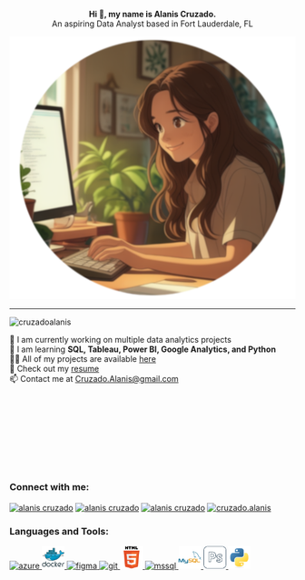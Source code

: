 <p style="text-align: center;"><strong>Hi </strong><strong>👋</strong><strong>, my name is Alanis Cruzado.<br /></strong>An aspiring Data Analyst based in Fort Lauderdale, FL

![](https://github.com/CruzadoAlanis/SQLPortfolio/blob/main/Images/Profile%20Image%20smaller%20circle%20style.png?raw=true) <hr />
<p align="left"> <img src="https://komarev.com/ghpvc/?username=cruzadoalanis&label=Profile%20views&color=0e75b6&style=flat" alt="cruzadoalanis" /> 

🔭 I am currently working on multiple data analytics projects <br />🌱 I am learning **SQL, Tableau, Power BI, Google Analytics, and Python**<br />👨&zwj;💻 All of my projects are available [here](https://cruzadoalanis.github.io/) <br />
📄  Check out my [resume](https://www.linkedin.com/in/alanis-cruzado/overlay/1715893937461/single-media-viewer/?profileId=ACoAADf8YsABE1cZx3qB4wEg3drsWO28ZLh2xug) <br />
📫 Contact me at [Cruzado.Alanis@gmail.com](mailto:Cruzado.Alanis@gmail.com)
<h1 class="text-center text-xl font-bold" style="text-align: center;"><br /><br /></h1>
<p>&nbsp;
<h3 align="left">Connect with me:</h3>
<p align="left">
<a href="https://linkedin.com/in/alanis cruzado" target="blank"><img align="center" src="https://raw.githubusercontent.com/rahuldkjain/github-profile-readme-generator/master/src/images/icons/Social/linked-in-alt.svg" alt="alanis cruzado" height="30" width="40" /></a>
<a href="https://kaggle.com/alanis cruzado" target="blank"><img align="center" src="https://raw.githubusercontent.com/rahuldkjain/github-profile-readme-generator/master/src/images/icons/Social/kaggle.svg" alt="alanis cruzado" height="30" width="40" /></a>
<a href="https://fb.com/alanis cruzado" target="blank"><img align="center" src="https://raw.githubusercontent.com/rahuldkjain/github-profile-readme-generator/master/src/images/icons/Social/facebook.svg" alt="alanis cruzado" height="30" width="40" /></a>
<a href="https://instagram.com/cruzado.alanis" target="blank"><img align="center" src="https://raw.githubusercontent.com/rahuldkjain/github-profile-readme-generator/master/src/images/icons/Social/instagram.svg" alt="cruzado.alanis" height="30" width="40" /></a>
</p>

<h3 align="left">Languages and Tools:</h3>
<p align="left"> <a href="https://azure.microsoft.com/en-in/" target="_blank" rel="noreferrer"> <img src="https://www.vectorlogo.zone/logos/microsoft_azure/microsoft_azure-icon.svg" alt="azure" width="40" height="40"/> </a> <a href="https://www.docker.com/" target="_blank" rel="noreferrer"> <img src="https://raw.githubusercontent.com/devicons/devicon/master/icons/docker/docker-original-wordmark.svg" alt="docker" width="40" height="40"/> </a> <a href="https://www.figma.com/" target="_blank" rel="noreferrer"> <img src="https://www.vectorlogo.zone/logos/figma/figma-icon.svg" alt="figma" width="40" height="40"/> </a> <a href="https://git-scm.com/" target="_blank" rel="noreferrer"> <img src="https://www.vectorlogo.zone/logos/git-scm/git-scm-icon.svg" alt="git" width="40" height="40"/> </a> <a href="https://www.w3.org/html/" target="_blank" rel="noreferrer"> <img src="https://raw.githubusercontent.com/devicons/devicon/master/icons/html5/html5-original-wordmark.svg" alt="html5" width="40" height="40"/> </a> <a href="https://www.microsoft.com/en-us/sql-server" target="_blank" rel="noreferrer"> <img src="https://www.svgrepo.com/show/303229/microsoft-sql-server-logo.svg" alt="mssql" width="40" height="40"/> </a> <a href="https://www.mysql.com/" target="_blank" rel="noreferrer"> <img src="https://raw.githubusercontent.com/devicons/devicon/master/icons/mysql/mysql-original-wordmark.svg" alt="mysql" width="40" height="40"/> </a> <a href="https://www.photoshop.com/en" target="_blank" rel="noreferrer"> <img src="https://raw.githubusercontent.com/devicons/devicon/master/icons/photoshop/photoshop-line.svg" alt="photoshop" width="40" height="40"/> </a> <a href="https://www.python.org" target="_blank" rel="noreferrer"> <img src="https://raw.githubusercontent.com/devicons/devicon/master/icons/python/python-original.svg" alt="python" width="40" height="40"/> </a> </p>
